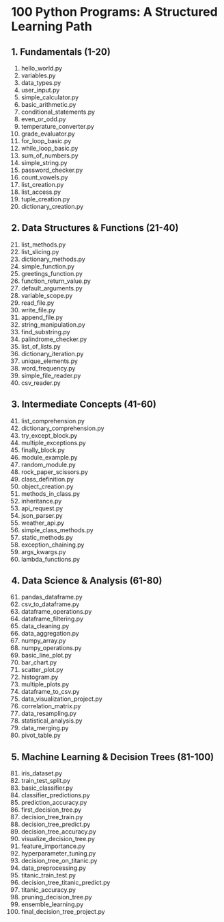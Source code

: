# 100 Python Programs: A Structured Learning Path

## 1. Fundamentals (1-20)
1. hello_world.py
2. variables.py
3. data_types.py
4. user_input.py
5. simple_calculator.py
6. basic_arithmetic.py
7. conditional_statements.py
8. even_or_odd.py
9. temperature_converter.py
10. grade_evaluator.py
11. for_loop_basic.py
12. while_loop_basic.py
13. sum_of_numbers.py
14. simple_string.py
15. password_checker.py
16. count_vowels.py
17. list_creation.py
18. list_access.py
19. tuple_creation.py
20. dictionary_creation.py

## 2. Data Structures & Functions (21-40)
21. list_methods.py
22. list_slicing.py
23. dictionary_methods.py
24. simple_function.py
25. greetings_function.py
26. function_return_value.py
27. default_arguments.py
28. variable_scope.py
29. read_file.py
30. write_file.py
31. append_file.py
32. string_manipulation.py
33. find_substring.py
34. palindrome_checker.py
35. list_of_lists.py
36. dictionary_iteration.py
37. unique_elements.py
38. word_frequency.py
39. simple_file_reader.py
40. csv_reader.py

## 3. Intermediate Concepts (41-60)
41. list_comprehension.py
42. dictionary_comprehension.py
43. try_except_block.py
44. multiple_exceptions.py
45. finally_block.py
46. module_example.py
47. random_module.py
48. rock_paper_scissors.py
49. class_definition.py
50. object_creation.py
51. methods_in_class.py
52. inheritance.py
53. api_request.py
54. json_parser.py
55. weather_api.py
56. simple_class_methods.py
57. static_methods.py
58. exception_chaining.py
59. args_kwargs.py
60. lambda_functions.py

## 4. Data Science & Analysis (61-80)
61. pandas_dataframe.py
62. csv_to_dataframe.py
63. dataframe_operations.py
64. dataframe_filtering.py
65. data_cleaning.py
66. data_aggregation.py
67. numpy_array.py
68. numpy_operations.py
69. basic_line_plot.py
70. bar_chart.py
71. scatter_plot.py
72. histogram.py
73. multiple_plots.py
74. dataframe_to_csv.py
75. data_visualization_project.py
76. correlation_matrix.py
77. data_resampling.py
78. statistical_analysis.py
79. data_merging.py
80. pivot_table.py

## 5. Machine Learning & Decision Trees (81-100)
81. iris_dataset.py
82. train_test_split.py
83. basic_classifier.py
84. classifier_predictions.py
85. prediction_accuracy.py
86. first_decision_tree.py
87. decision_tree_train.py
88. decision_tree_predict.py
89. decision_tree_accuracy.py
90. visualize_decision_tree.py
91. feature_importance.py
92. hyperparameter_tuning.py
93. decision_tree_on_titanic.py
94. data_preprocessing.py
95. titanic_train_test.py
96. decision_tree_titanic_predict.py
97. titanic_accuracy.py
98. pruning_decision_tree.py
99. ensemble_learning.py
100. final_decision_tree_project.py
